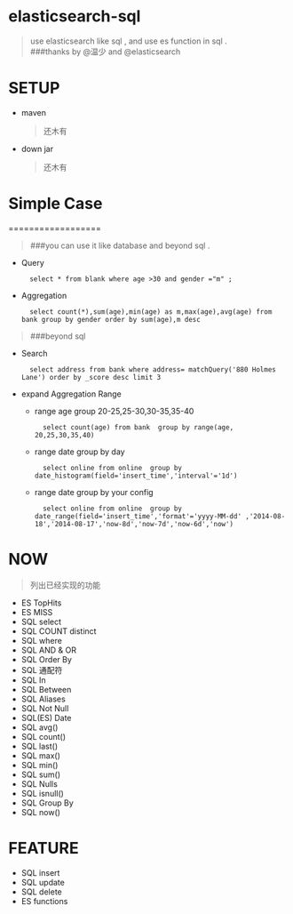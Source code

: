 elasticsearch-sql
=================

> use elasticsearch like sql , and use es function in sql .  
> ###thanks by @温少 and @elasticsearch


# SETUP 

* maven
  > 还木有
* down jar
  > 还木有



# Simple Case

==================

> ###you can use it like database and beyond sql .

* Query

    	select * from blank where age >30 and gender ="m" ;

* Aggregation

        select count(*),sum(age),min(age) as m,max(age),avg(age) from bank group by gender order by sum(age),m desc

> ###beyond sql

* Search

        select address from bank where address= matchQuery('880 Holmes Lane') order by _score desc limit 3 
        

* expand Aggregation Range
	
	+ range age group 20-25,25-30,30-35,35-40

			select count(age) from bank  group by range(age, 20,25,30,35,40) 


	+ range date group by day 
	
			select online from online  group by date_histogram(field='insert_time','interval'='1d') 

	+ range date group by your config
	
			select online from online  group by date_range(field='insert_time','format'='yyyy-MM-dd' ,'2014-08-18','2014-08-17','now-8d','now-7d','now-6d','now')



# NOW

> 列出已经实现的功能
*  ES TopHits
*  ES MISS
*  SQL select
*  SQL COUNT distinct
*  SQL where
*  SQL AND & OR
*  SQL Order By
*  SQL 通配符
*  SQL In
*  SQL Between
*  SQL Aliases
*  SQL Not Null
*  SQL(ES) Date
*  SQL avg()
*  SQL count()
*  SQL last()
*  SQL max()
*  SQL min()
*  SQL sum()
*  SQL Nulls
*  SQL isnull()
*  SQL Group By
*  SQL now()

# FEATURE

*  SQL insert
*  SQL update
*  SQL delete
*  ES functions
